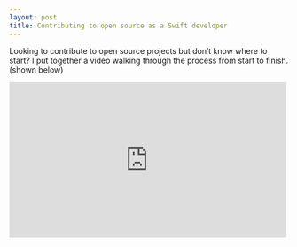 ```yaml
---
layout: post
title: Contributing to open source as a Swift developer
---
```


Looking to contribute to open source projects but don’t know where to start? I put together a video walking through the process from start to finish. (shown below)

<iframe width="500" height="281" src="https://www.youtube.com/embed/MAleD3yTfhc" frameborder="0" allow="accelerometer; autoplay; encrypted-media; gyroscope; picture-in-picture" allowfullscreen></iframe>

